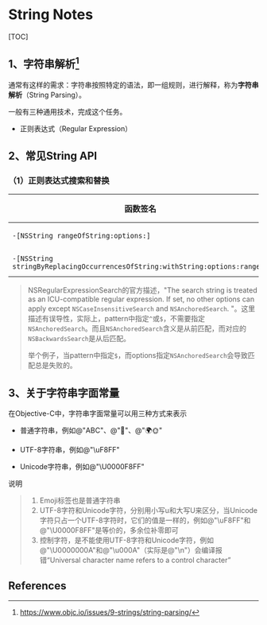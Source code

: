 # String Notes

[TOC]

## 1、字符串解析[^1]

通常有这样的需求：字符串按照特定的语法，即一组规则，进行解释，称为**字符串解析**（String Parsing）。

一般有三种通用技术，完成这个任务。

* 正则表达式（Regular Expression）



## 2、常见String API



### （1）正则表达式搜索和替换

| 函数签名                                                     | 作用 | 说明                                         |
| ------------------------------------------------------------ | ---- | -------------------------------------------- |
| `-[NSString rangeOfString:options:]`                         | 搜索 | options参数需要指定NSRegularExpressionSearch |
| `-[NSString  stringByReplacingOccurrencesOfString:withString:options:range:]` | 替换 | options参数需要指定NSRegularExpressionSearch |



> NSRegularExpressionSearch的官方描述，"The search string is treated as an ICU-compatible regular expression. If set, no other options can apply except `NSCaseInsensitiveSearch` and `NSAnchoredSearch`. "。这里描述有误导性，实际上，pattern中指定`^`或`$`，不需要指定`NSAnchoredSearch`。而且`NSAnchoredSearch`含义是从前匹配，而对应的`NSBackwardsSearch`是从后匹配。
>
> 举个例子，当pattern中指定`$`，而options指定`NSAnchoredSearch`会导致匹配总是失败的。



## 3、关于字符串字面常量

在Objective-C中，字符串字面常量可以用三种方式来表示

* 普通字符串，例如@"ABC"、@""、@"🌍🌞"
* UTF-8字符串，例如@"\uF8FF"

* Unicode字符串，例如@"\U0000F8FF"



说明

> 1. Emoji标签也是普通字符串
> 2. UTF-8字符和Unicode字符，分别用小写u和大写U来区分，当Unicode字符只占一个UTF-8字符时，它们的值是一样的，例如@"\uF8FF"和@"\U0000F8FF"是等价的，多余位补零即可
> 3. 控制字符，是不能使用UTF-8字符和Unicode字符，例如@"\U0000000A"和@"\u000A"（实际是@"\n"）会编译报错“Universal character name refers to a control character”



## References

[^1]: https://www.objc.io/issues/9-strings/string-parsing/